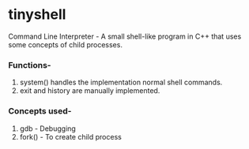 # tinyshell
 Command Line Interpreter - 
 A small shell-like program in C++ that uses some concepts of child processes.
 
### Functions- 

1. system() handles the implementation normal shell commands.
2. exit and history are manually implemented. 


### Concepts used- 

1. gdb - Debugging
2. fork() - To create child process 
